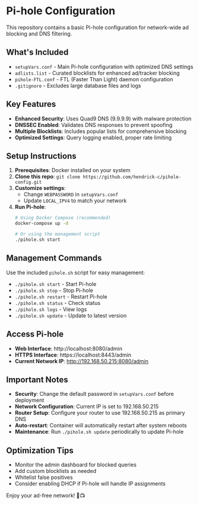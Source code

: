 # Pi-hole Configuration

This repository contains a basic Pi-hole configuration for network-wide ad blocking and DNS filtering.

## What's Included

- `setupVars.conf` - Main Pi-hole configuration with optimized DNS settings
- `adlists.list` - Curated blocklists for enhanced ad/tracker blocking
- `pihole-FTL.conf` - FTL (Faster Than Light) daemon configuration
- `.gitignore` - Excludes large database files and logs

## Key Features

- **Enhanced Security**: Uses Quad9 DNS (9.9.9.9) with malware protection
- **DNSSEC Enabled**: Validates DNS responses to prevent spoofing
- **Multiple Blocklists**: Includes popular lists for comprehensive blocking
- **Optimized Settings**: Query logging enabled, proper rate limiting

## Setup Instructions

1. **Prerequisites**: Docker installed on your system
2. **Clone this repo**: `git clone https://github.com/hendrick-c/pihole-config.git`
3. **Customize settings**: 
   - Change `WEBPASSWORD` in `setupVars.conf`
   - Update `LOCAL_IPV4` to match your network
4. **Run Pi-hole**:
   ```bash
   # Using Docker Compose (recommended)
   docker-compose up -d
   
   # Or using the management script
   ./pihole.sh start
   ```

## Management Commands

Use the included `pihole.sh` script for easy management:

- `./pihole.sh start` - Start Pi-hole
- `./pihole.sh stop` - Stop Pi-hole  
- `./pihole.sh restart` - Restart Pi-hole
- `./pihole.sh status` - Check status
- `./pihole.sh logs` - View logs
- `./pihole.sh update` - Update to latest version

## Access Pi-hole

- **Web Interface**: http://localhost:8080/admin
- **HTTPS Interface**: https://localhost:8443/admin
- **Current Network IP**: http://192.168.50.215:8080/admin

## Important Notes

- **Security**: Change the default password in `setupVars.conf` before deployment
- **Network Configuration**: Current IP is set to 192.168.50.215
- **Router Setup**: Configure your router to use 192.168.50.215 as primary DNS
- **Auto-restart**: Container will automatically restart after system reboots
- **Maintenance**: Run `./pihole.sh update` periodically to update Pi-hole

## Optimization Tips

- Monitor the admin dashboard for blocked queries
- Add custom blocklists as needed
- Whitelist false positives
- Consider enabling DHCP if Pi-hole will handle IP assignments

Enjoy your ad-free network! 🚫📺